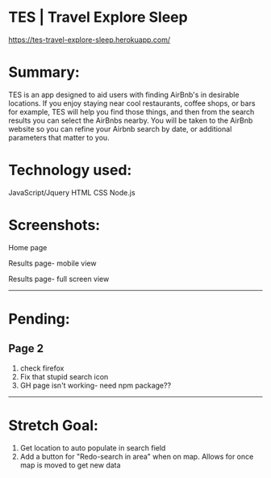 # TES | Travel Explore Sleep
https://tes-travel-explore-sleep.herokuapp.com/

# Summary:
TES is an app designed to aid users with finding AirBnb's in desirable locations. If you enjoy staying near cool restaurants, coffee shops, or bars for example, TES will help you find those things, and then from the search results you can select the AirBnbs nearby. You will be taken to the AirBnb website so you can refine your Airbnb search by date, or additional parameters that matter to you.

# Technology used:
JavaScript/Jquery
HTML
CSS
Node.js

# Screenshots:
Home page

Results page- mobile view

Results page- full screen view




---------------------------
# Pending:

## Page 2
  1. check firefox
  1. Fix that stupid search icon
  1. GH page isn't working- need npm package??

--------------------------

# Stretch Goal:

1. Get location to auto populate in search field
1. Add a button for "Redo-search in area" when on map. Allows for once map is moved to get new data
